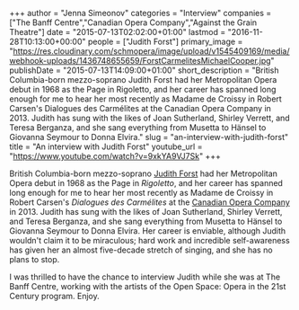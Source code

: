 +++
author = "Jenna Simeonov"
categories = "Interview"
companies = ["The Banff Centre","Canadian Opera Company","Against the Grain Theatre"]
date = "2015-07-13T02:02:00+01:00"
lastmod = "2016-11-28T10:13:00+00:00"
people = ["Judith Forst"]
primary_image = "https://res.cloudinary.com/schmopera/image/upload/v1545409169/media/webhook-uploads/1436748655659/ForstCarmelitesMichaelCooper.jpg"
publishDate = "2015-07-13T14:09:00+01:00"
short_description = "British Columbia-born mezzo-soprano Judith Forst had her Metropolitan Opera debut in 1968 as the Page in Rigoletto, and her career has spanned long enough for me to hear her most recently as Madame de Croissy in Robert Carsen&#039;s Dialogues des Carmélites at the Canadian Opera Company in 2013. Judith has sung with the likes of Joan Sutherland, Shirley Verrett, and Teresa Berganza, and she sang everything from Musetta to Hänsel to Giovanna Seymour to Donna Elvira."
slug = "an-interview-with-judith-forst"
title = "An interview with Judith Forst"
youtube_url = "https://www.youtube.com/watch?v=9xkYA9VJ7Sk"
+++

British Columbia-born mezzo-soprano [Judith Forst](/scene/people/judith-forst/) had her Metropolitan Opera debut in 1968 as the Page in *Rigoletto*, and her career has spanned long enough for me to hear her most recently as Madame de Croissy in Robert Carsen's *Dialogues des Carmélites* at the [Canadian Opera Company](/scene/companies/canadian-opera-company/) in 2013. Judith has sung with the likes of Joan Sutherland, Shirley Verrett, and Teresa Berganza, and she sang everything from Musetta to Hänsel to Giovanna Seymour to Donna Elvira. Her career is enviable, although Judith wouldn't claim it to be miraculous; hard work and incredible self-awareness has given her an almost five-decade stretch of singing, and she has no plans to stop. 

I was thrilled to have the chance to interview Judith while she was at The Banff Centre, working with the artists of the Open Space: Opera in the 21st Century program. Enjoy.
